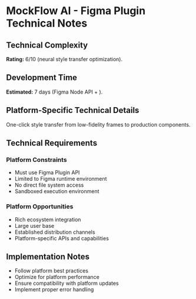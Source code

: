 # MockFlow AI - Figma Plugin Technical Notes

## Technical Complexity
**Rating:** 6/10 (neural style transfer optimization).

## Development Time
**Estimated:** 7 days (Figma Node API + ).

## Platform-Specific Technical Details
One-click style transfer from low-fidelity frames to production components.

## Technical Requirements

### Platform Constraints
- Must use Figma Plugin API
- Limited to Figma runtime environment
- No direct file system access
- Sandboxed execution environment

### Platform Opportunities
- Rich ecosystem integration
- Large user base
- Established distribution channels
- Platform-specific APIs and capabilities

## Implementation Notes
- Follow platform best practices
- Optimize for platform performance
- Ensure compatibility with platform updates
- Implement proper error handling

